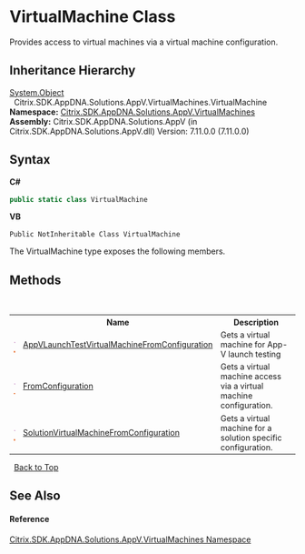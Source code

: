 # VirtualMachine Class
 

Provides access to virtual machines via a virtual machine configuration.


## Inheritance Hierarchy
<a href="http://msdn2.microsoft.com/en-us/library/e5kfa45b" target="_blank">System.Object</a><br />&nbsp;&nbsp;Citrix.SDK.AppDNA.Solutions.AppV.VirtualMachines.VirtualMachine<br />
**Namespace:**&nbsp;[Citrix.SDK.AppDNA.Solutions.AppV.VirtualMachines](8e922e14-e318-4969-a8ff-48cbad35adbf.md)<br />**Assembly:**&nbsp;Citrix.SDK.AppDNA.Solutions.AppV (in Citrix.SDK.AppDNA.Solutions.AppV.dll) Version: 7.11.0.0 (7.11.0.0)

## Syntax

**C#**
```csharp
public static class VirtualMachine
```

**VB**
```vbnet
Public NotInheritable Class VirtualMachine
```

The VirtualMachine type exposes the following members.


## Methods
&nbsp;<table><tr><th></th><th>Name</th><th>Description</th></tr><tr><td>![Public method](media/pubmethod.gif "Public method")![Static member](media/static.gif "Static member")</td><td><a href="aec2cb8f-95ab-a588-0353-c43c74a9954d">AppVLaunchTestVirtualMachineFromConfiguration</a></td><td>
Gets a virtual machine for App-V launch testing</td></tr><tr><td>![Public method](media/pubmethod.gif "Public method")![Static member](media/static.gif "Static member")</td><td><a href="ac8ae319-e07e-a564-fef5-a711e5b8f6bf">FromConfiguration</a></td><td>
Gets a virtual machine access via a virtual machine configuration.</td></tr><tr><td>![Public method](media/pubmethod.gif "Public method")![Static member](media/static.gif "Static member")</td><td><a href="52438ca7-b51e-8239-7683-ccdc952fcb74">SolutionVirtualMachineFromConfiguration</a></td><td>
Gets a virtual machine for a solution specific configuration.</td></tr></table>&nbsp;
<a href="#virtualmachine-class">Back to Top</a>

## See Also


#### Reference
<a href="8e922e14-e318-4969-a8ff-48cbad35adbf">Citrix.SDK.AppDNA.Solutions.AppV.VirtualMachines Namespace</a><br />